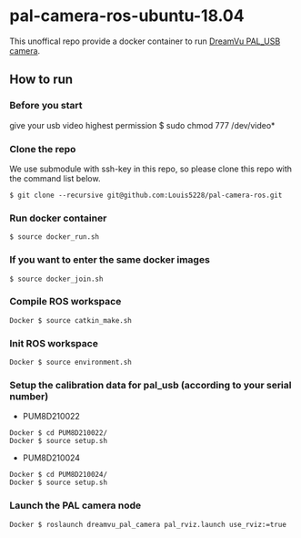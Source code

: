 # pal-camera-ros-ubuntu-18.04

This unoffical repo provide a docker container to run [DreamVu PAL_USB camera](https://dreamvu.com/pal-usb/).

## How to run

### Before you start
give your usb video highest permission
$ sudo chmod 777 /dev/video*

### Clone the repo
We use submodule with ssh-key in this repo, so please clone this repo with the command list below.
```
$ git clone --recursive git@github.com:Louis5228/pal-camera-ros.git
```

### Run docker container
```
$ source docker_run.sh
```

### If you want to enter the same docker images
```
$ source docker_join.sh
```

### Compile ROS workspace
```
Docker $ source catkin_make.sh
```

### Init ROS workspace
```
Docker $ source environment.sh
```

### Setup the calibration data for pal_usb (according to your serial number)
* PUM8D210022
```
Docker $ cd PUM8D210022/
Docker $ source setup.sh
```

* PUM8D210024
```
Docker $ cd PUM8D210024/
Docker $ source setup.sh
```

### Launch the PAL camera node
```
Docker $ roslaunch dreamvu_pal_camera pal_rviz.launch use_rviz:=true
```
